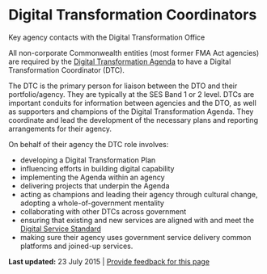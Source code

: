 Digital Transformation Coordinators
===================================

Key agency contacts with the Digital Transformation Office

All non-corporate Commonwealth entities (most former FMA Act agencies) are required by the [Digital Transformation Agenda](../../node/941.html) to have a Digital Transformation Coordinator (DTC).

The DTC is the primary person for liaison between the DTO and their portfolio/agency. They are typically at the SES Band 1 or 2 level. DTCs are important conduits for information between agencies and the DTO, as well as supporters and champions of the Digital Transformation Agenda. They coordinate and lead the development of the necessary plans and reporting arrangements for their agency.

On behalf of their agency the DTC role involves:

-   developing a Digital Transformation Plan
-   influencing efforts in building digital capability
-   implementing the Agenda within an agency
-   delivering projects that underpin the Agenda
-   acting as champions and leading their agency through cultural change, adopting a whole-of-government mentality
-   collaborating with other DTCs across government
-   ensuring that existing and new services are aligned with and meet the [Digital Service Standard](../index.html)
-   making sure their agency uses government service delivery common platforms and joined-up services.

**Last updated:** 23 July 2015 | [Provide feedback for this page](../../feedback%3Furl_from=Digitaltransformationcoordinators.html)

